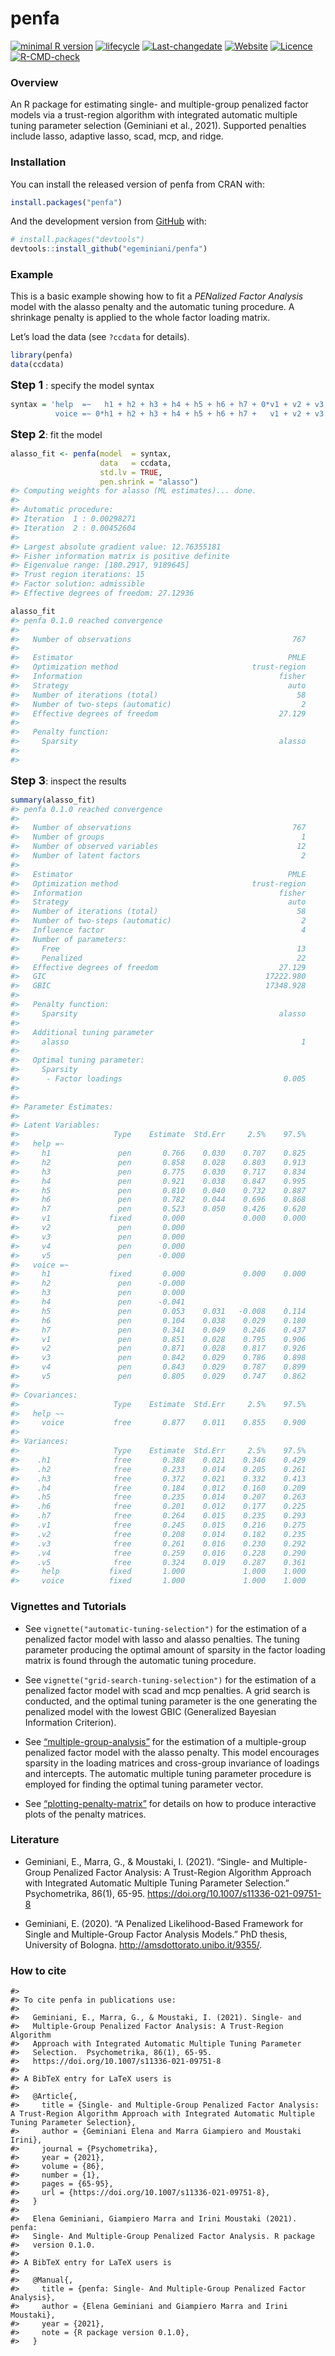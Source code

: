 
<!-- README.md is generated from README.Rmd. Please edit that file -->

# penfa

<!-- badges: start -->

[![minimal R
version](https://img.shields.io/badge/R%3E%3D-3.5.0-6666ff.svg)](https://cran.r-project.org/)
[![lifecycle](https://img.shields.io/badge/lifecycle-maturing-blue.svg)](https://lifecycle.r-lib.org/articles/stages.html)
[![Last-changedate](https://img.shields.io/badge/last%20change-2021--07--13-brightgreen.svg)](https://github.com/egeminiani/penfa/commits/main)
[![Website](https://img.shields.io/badge/website-penfa-orange.svg?colorB=E91E63)](https://egeminiani.github.io/penfa/)
[![Licence](https://img.shields.io/badge/licence-GPL--3-orange.svg)](https://www.gnu.org/licenses/gpl-3.0.en.html)
[![R-CMD-check](https://github.com/egeminiani/penfa/workflows/R-CMD-check/badge.svg)](https://github.com/egeminiani/penfa/actions)
<!-- badges: end -->

### Overview

An R package for estimating single- and multiple-group penalized factor
models via a trust-region algorithm with integrated automatic multiple
tuning parameter selection (Geminiani et al., 2021). Supported penalties
include lasso, adaptive lasso, scad, mcp, and ridge.

### Installation

You can install the released version of penfa from CRAN with:

``` r
install.packages("penfa")
```

And the development version from [GitHub](https://github.com/) with:

``` r
# install.packages("devtools")
devtools::install_github("egeminiani/penfa")
```

### Example

This is a basic example showing how to fit a *PENalized Factor Analysis*
model with the alasso penalty and the automatic tuning procedure. A
shrinkage penalty is applied to the whole factor loading matrix.

Let’s load the data (see `?ccdata` for details).

``` r
library(penfa)
data(ccdata)
```

<font size="4">**Step 1**</font> : specify the model syntax

``` r
syntax = 'help  =~   h1 + h2 + h3 + h4 + h5 + h6 + h7 + 0*v1 + v2 + v3 + v4 + v5
          voice =~ 0*h1 + h2 + h3 + h4 + h5 + h6 + h7 +   v1 + v2 + v3 + v4 + v5'
```

<font size="4">**Step 2**</font>: fit the model

``` r
alasso_fit <- penfa(model  = syntax,
                    data   = ccdata,
                    std.lv = TRUE,
                    pen.shrink = "alasso")
#> Computing weights for alasso (ML estimates)... done.
#> 
#> Automatic procedure: 
#> Iteration  1 : 0.00298271 
#> Iteration  2 : 0.00452604 
#> 
#> Largest absolute gradient value: 12.76355181
#> Fisher information matrix is positive definite
#> Eigenvalue range: [180.2917, 9189645]
#> Trust region iterations: 15 
#> Factor solution: admissible 
#> Effective degrees of freedom: 27.12936
```

``` r
alasso_fit
#> penfa 0.1.0 reached convergence
#> 
#>   Number of observations                                    767
#>                                                                
#>   Estimator                                                PMLE
#>   Optimization method                              trust-region
#>   Information                                            fisher
#>   Strategy                                                 auto
#>   Number of iterations (total)                               58
#>   Number of two-steps (automatic)                             2
#>   Effective degrees of freedom                           27.129
#>                                                                
#>   Penalty function:                                            
#>     Sparsity                                             alasso
#>                                                                
#> 
```

<font size="4">**Step 3**</font>: inspect the results

``` r
summary(alasso_fit)
#> penfa 0.1.0 reached convergence
#> 
#>   Number of observations                                    767
#>   Number of groups                                            1
#>   Number of observed variables                               12
#>   Number of latent factors                                    2
#>                                                                
#>   Estimator                                                PMLE
#>   Optimization method                              trust-region
#>   Information                                            fisher
#>   Strategy                                                 auto
#>   Number of iterations (total)                               58
#>   Number of two-steps (automatic)                             2
#>   Influence factor                                            4
#>   Number of parameters:                                        
#>     Free                                                     13
#>     Penalized                                                22
#>   Effective degrees of freedom                           27.129
#>   GIC                                                 17222.980
#>   GBIC                                                17348.928
#>                                                                
#>   Penalty function:                                            
#>     Sparsity                                             alasso
#>                                                                
#>   Additional tuning parameter                                  
#>     alasso                                                    1
#>                                                                
#>   Optimal tuning parameter:                                    
#>     Sparsity                                                   
#>      - Factor loadings                                    0.005
#>                                                                
#> 
#> Parameter Estimates:
#> 
#> Latent Variables:
#>                     Type    Estimate  Std.Err     2.5%    97.5%
#>   help =~                                                      
#>     h1               pen       0.766    0.030    0.707    0.825
#>     h2               pen       0.858    0.028    0.803    0.913
#>     h3               pen       0.775    0.030    0.717    0.834
#>     h4               pen       0.921    0.038    0.847    0.995
#>     h5               pen       0.810    0.040    0.732    0.887
#>     h6               pen       0.782    0.044    0.696    0.868
#>     h7               pen       0.523    0.050    0.426    0.620
#>     v1             fixed       0.000             0.000    0.000
#>     v2               pen       0.000                           
#>     v3               pen       0.000                           
#>     v4               pen       0.000                           
#>     v5               pen      -0.000                           
#>   voice =~                                                     
#>     h1             fixed       0.000             0.000    0.000
#>     h2               pen      -0.000                           
#>     h3               pen       0.000                           
#>     h4               pen      -0.041                           
#>     h5               pen       0.053    0.031   -0.008    0.114
#>     h6               pen       0.104    0.038    0.029    0.180
#>     h7               pen       0.341    0.049    0.246    0.437
#>     v1               pen       0.851    0.028    0.795    0.906
#>     v2               pen       0.871    0.028    0.817    0.926
#>     v3               pen       0.842    0.029    0.786    0.898
#>     v4               pen       0.843    0.029    0.787    0.899
#>     v5               pen       0.805    0.029    0.747    0.862
#> 
#> Covariances:
#>                     Type    Estimate  Std.Err     2.5%    97.5%
#>   help ~~                                                      
#>     voice           free       0.877    0.011    0.855    0.900
#> 
#> Variances:
#>                     Type    Estimate  Std.Err     2.5%    97.5%
#>    .h1              free       0.388    0.021    0.346    0.429
#>    .h2              free       0.233    0.014    0.205    0.261
#>    .h3              free       0.372    0.021    0.332    0.413
#>    .h4              free       0.184    0.012    0.160    0.209
#>    .h5              free       0.235    0.014    0.207    0.263
#>    .h6              free       0.201    0.012    0.177    0.225
#>    .h7              free       0.264    0.015    0.235    0.293
#>    .v1              free       0.245    0.015    0.216    0.275
#>    .v2              free       0.208    0.014    0.182    0.235
#>    .v3              free       0.261    0.016    0.230    0.292
#>    .v4              free       0.259    0.016    0.228    0.290
#>    .v5              free       0.324    0.019    0.287    0.361
#>     help           fixed       1.000             1.000    1.000
#>     voice          fixed       1.000             1.000    1.000
```

### Vignettes and Tutorials

-   See `vignette("automatic-tuning-selection")` for the estimation of a
    penalized factor model with lasso and alasso penalties. The tuning
    parameter producing the optimal amount of sparsity in the factor
    loading matrix is found through the automatic tuning procedure.

-   See `vignette("grid-search-tuning-selection")` for the estimation of
    a penalized factor model with scad and mcp penalties. A grid search
    is conducted, and the optimal tuning parameter is the one generating
    the penalized model with the lowest GBIC (Generalized Bayesian
    Information Criterion).

-   See
    [“multiple-group-analysis”](https://egeminiani.github.io/penfa/articles/articles/multiple-group-analysis.html)
    for the estimation of a multiple-group penalized factor model with
    the alasso penalty. This model encourages sparsity in the loading
    matrices and cross-group invariance of loadings and intercepts. The
    automatic multiple tuning parameter procedure is employed for
    finding the optimal tuning parameter vector.

-   See
    [“plotting-penalty-matrix”](https://egeminiani.github.io/penfa/articles/articles/plotting-penalty-matrix.html)
    for details on how to produce interactive plots of the penalty
    matrices.

### Literature

-   Geminiani, E., Marra, G., & Moustaki, I. (2021). “Single- and
    Multiple-Group Penalized Factor Analysis: A Trust-Region Algorithm
    Approach with Integrated Automatic Multiple Tuning Parameter
    Selection.” Psychometrika, 86(1), 65-95.
    <https://doi.org/10.1007/s11336-021-09751-8>

-   Geminiani, E. (2020). “A Penalized Likelihood-Based Framework for
    Single and Multiple-Group Factor Analysis Models.” PhD thesis,
    University of Bologna. <http://amsdottorato.unibo.it/9355/>.

### How to cite

    #> 
    #> To cite penfa in publications use:
    #> 
    #>   Geminiani, E., Marra, G., & Moustaki, I. (2021). Single- and
    #>   Multiple-Group Penalized Factor Analysis: A Trust-Region Algorithm
    #>   Approach with Integrated Automatic Multiple Tuning Parameter
    #>   Selection.  Psychometrika, 86(1), 65-95.
    #>   https://doi.org/10.1007/s11336-021-09751-8
    #> 
    #> A BibTeX entry for LaTeX users is
    #> 
    #>   @Article{,
    #>     title = {Single- and Multiple-Group Penalized Factor Analysis: A Trust-Region Algorithm Approach with Integrated Automatic Multiple Tuning Parameter Selection},
    #>     author = {Geminiani Elena and Marra Giampiero and Moustaki Irini},
    #>     journal = {Psychometrika},
    #>     year = {2021},
    #>     volume = {86},
    #>     number = {1},
    #>     pages = {65-95},
    #>     url = {https://doi.org/10.1007/s11336-021-09751-8},
    #>   }
    #> 
    #>   Elena Geminiani, Giampiero Marra and Irini Moustaki (2021). penfa:
    #>   Single- And Multiple-Group Penalized Factor Analysis. R package
    #>   version 0.1.0.
    #> 
    #> A BibTeX entry for LaTeX users is
    #> 
    #>   @Manual{,
    #>     title = {penfa: Single- And Multiple-Group Penalized Factor Analysis},
    #>     author = {Elena Geminiani and Giampiero Marra and Irini Moustaki},
    #>     year = {2021},
    #>     note = {R package version 0.1.0},
    #>   }
